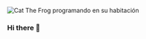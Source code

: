 ![Cat The Frog programando en su habitación](https://ih1.redbubble.net/image.4883915068.1832/raf,360x360,075,t,fafafa:ca443f4786.jpg)

### Hi there 👋

<!--
**darwinas05/darwinas05** is a ✨ _special_ ✨ repository because its `README.md` (this file) appears on your GitHub profile.

Here are some ideas to get you started:

- 🔭 I’m currently working on ...
- 🌱 I’m currently learning ...
- 👯 I’m looking to collaborate on ...
- 🤔 I’m looking for help with ...
- 💬 Ask me about ...
- 📫 How to reach me: ...
- 😄 Pronouns: ...
- ⚡ Fun fact: ...
-->
